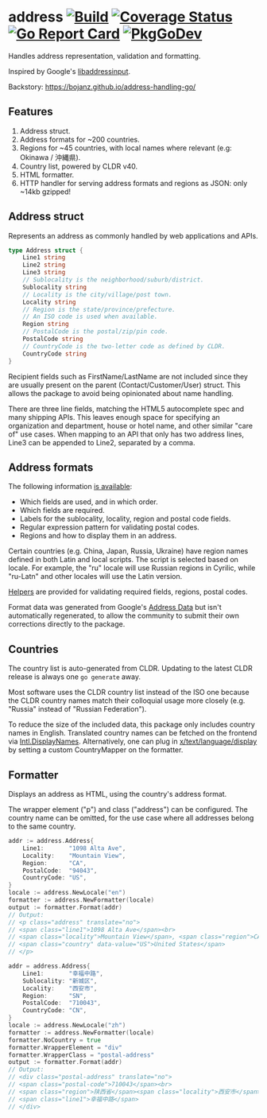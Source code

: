 # address [![Build](https://github.com/bojanz/address/actions/workflows/build.yml/badge.svg)](https://github.com/bojanz/address/actions/workflows/build.yml) [![Coverage Status](https://coveralls.io/repos/github/bojanz/address/badge.svg?branch=master)](https://coveralls.io/github/bojanz/address?branch=master) [![Go Report Card](https://goreportcard.com/badge/github.com/bojanz/address)](https://goreportcard.com/report/github.com/bojanz/address) [![PkgGoDev](https://pkg.go.dev/badge/github.com/bojanz/address)](https://pkg.go.dev/github.com/bojanz/address)

Handles address representation, validation and formatting.

Inspired by Google's [libaddressinput](https://github.com/google/libaddressinput).

Backstory: https://bojanz.github.io/address-handling-go/

## Features

1. Address struct.
2. Address formats for ~200 countries.
3. Regions for ~45 countries, with local names where relevant (e.g: Okinawa / 沖縄県).
4. Country list, powered by CLDR v40.
5. HTML formatter.
6. HTTP handler for serving address formats and regions as JSON: only ~14kb gzipped!

## Address struct

Represents an address as commonly handled by web applications and APIs.

```go
type Address struct {
	Line1 string
	Line2 string
	Line3 string
	// Sublocality is the neighborhood/suburb/district.
	Sublocality string
	// Locality is the city/village/post town.
	Locality string
	// Region is the state/province/prefecture.
	// An ISO code is used when available.
	Region string
	// PostalCode is the postal/zip/pin code.
	PostalCode string
	// CountryCode is the two-letter code as defined by CLDR.
	CountryCode string
}
```

Recipient fields such as FirstName/LastName are not included since they are usually
present on the parent (Contact/Customer/User) struct. This allows the package
to avoid being opinionated about name handling.

There are three line fields, matching the HTML5 autocomplete spec and many shipping APIs.
This leaves enough space for specifying an organization and department, house or hotel
name, and other similar "care of" use cases. When mapping to an API that only has two address lines,
Line3 can be appended to Line2, separated by a comma.

## Address formats

The following information [is available](https://github.com/bojanz/address/blob/master/formats.go#L6):

- Which fields are used, and in which order.
- Which fields are required.
- Labels for the sublocality, locality, region and postal code fields.
- Regular expression pattern for validating postal codes.
- Regions and how to display them in an address.

Certain countries (e.g. China, Japan, Russia, Ukraine) have region names defined in both Latin and local scripts. The script is selected based on locale. For example, the "ru" locale will use Russian regions in Cyrilic, while "ru-Latn" and other locales will use the Latin version.

[Helpers](https://github.com/bojanz/address/blob/master/address.go#L61) are provided for validating required fields, regions, postal codes.

Format data was generated from Google's [Address Data](https://chromium-i18n.appspot.com/ssl-address) but isn't
automatically regenerated, to allow the community to submit their own corrections directly to the package.

## Countries

The country list is auto-generated from CLDR. 
Updating to the latest CLDR release is always one `go generate` away.

Most software uses the CLDR country list instead of the ISO one because the CLDR country names match their colloquial usage more closely (e.g. "Russia" instead of "Russian Federation"). 

To reduce the size of the included data, this package only includes country names in English.
Translated country names can be fetched on the frontend via [Intl.DisplayNames](https://developer.mozilla.org/en-US/docs/Web/JavaScript/Reference/Global_Objects/Intl/DisplayNames). Alternatively, one can plug in [x/text/language/display](https://pkg.go.dev/golang.org/x/text/language/display) by setting a custom CountryMapper on the formatter.

## Formatter

Displays an address as HTML, using the country's address format.

The wrapper element ("p") and class ("address") can be configured.
The country name can be omitted, for the use case where all addresses belong to the same country. 

```go
addr := address.Address{
    Line1:       "1098 Alta Ave",
    Locality:    "Mountain View",
    Region:      "CA",
    PostalCode:  "94043",
    CountryCode: "US",
}
locale := address.NewLocale("en")
formatter := address.NewFormatter(locale)
output := formatter.Format(addr)
// Output:
// <p class="address" translate="no">
// <span class="line1">1098 Alta Ave</span><br>
// <span class="locality">Mountain View</span>, <span class="region">CA</span> <span class="postal-code">94043</span><br>
// <span class="country" data-value="US">United States</span>
// </p>

addr = address.Address{
    Line1:       "幸福中路",
    Sublocality: "新城区",
    Locality:    "西安市",
    Region:      "SN",
    PostalCode:  "710043",
    CountryCode: "CN",
}
locale := address.NewLocale("zh")
formatter := address.NewFormatter(locale)
formatter.NoCountry = true
formatter.WrapperElement = "div"
formatter.WrapperClass = "postal-address"
output := formatter.Format(addr)
// Output:
// <div class="postal-address" translate="no">
// <span class="postal-code">710043</span><br>
// <span class="region">陕西省</span><span class="locality">西安市</span><span class="sublocality">新城区</span><br>
// <span class="line1">幸福中路</span>
// </div>
```
